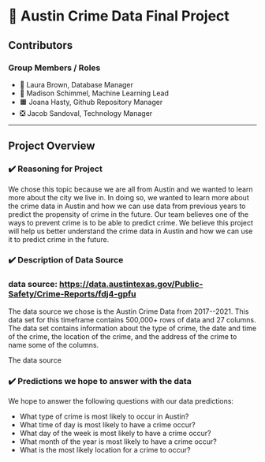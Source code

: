 # :cop: Austin Crime Data Final Project

## Contributors

### Group Members / Roles

- 🔵 Laura Brown, Database Manager
- 🔺 Madison Schimmel, Machine Learning Lead
- 🟧 Joana Hasty, Github Repository Manager
- ❎ Jacob Sandoval, Technology Manager

---

## Project Overview

### :heavy_check_mark: Reasoning for Project

We chose this topic because we are all from Austin and we wanted to learn more about the city we live in. In doing so, we wanted to learn more about the crime data in Austin and how we can use data from previous years to predict the propensity of crime in the future. Our team believes one of the ways to prevent crime is to be able to predict crime. We believe this project will help us better understand the crime data in Austin and how we can use it to predict crime in the future.

### :heavy_check_mark: Description of Data Source

### data source: <https://data.austintexas.gov/Public-Safety/Crime-Reports/fdj4-gpfu>

The data source we chose is the Austin Crime Data from 2017--2021. This data set for this timeframe contains 500,000+ rows of data and 27 columns. The data set contains information about the type of crime, the date and time of the crime, the location of the crime, and the address of the crime to name some of the columns.  

The data source

### :heavy_check_mark: Predictions we hope to answer with the data

We hope to answer the following questions with our data predictions:
- What type of crime is most likely to occur in Austin?
- What time of day is most likely to have a crime occur?
- What day of the week is most likely to have a crime occur?
- What month of the year is most likely to have a crime occur?
- What is the most likely location for a crime to occur?
